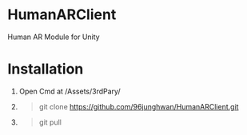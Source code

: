 # HumanARClient
Human AR Module for Unity


# Installation
1. Open Cmd at <yourUnityProjectDirectory>/Assets/3rdPary/
2. > git clone https://github.com/96junghwan/HumanARClient.git
3. > git pull

